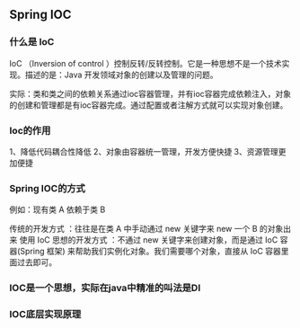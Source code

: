 ## Spring IOC

### 什么是 IoC
IoC （Inversion of control ）控制反转/反转控制。它是一种思想不是一个技术实现。描述的是：Java 开发领域对象的创建以及管理的问题。

实际：类和类之间的依赖关系通过ioc容器管理，并有ioc容器完成依赖注入，对象的创建和管理都是有ioc容器完成。通过配置或者注解方式就可以实现对象创建。

### Ioc的作用

1、降低代码耦合性降低
2、对象由容器统一管理，开发方便快捷
3、资源管理更加便捷


### Spring IOC的方式
例如：现有类 A 依赖于类 B

传统的开发方式 ：往往是在类 A 中手动通过 new 关键字来 new 一个 B 的对象出来
使用 IoC 思想的开发方式 ：不通过 new 关键字来创建对象，而是通过 IoC 容器(Spring 框架) 来帮助我们实例化对象。我们需要哪个对象，直接从 IoC 容器里面过去即可。

### IOC是一个思想，实际在java中精准的叫法是DI

### IOC底层实现原理

